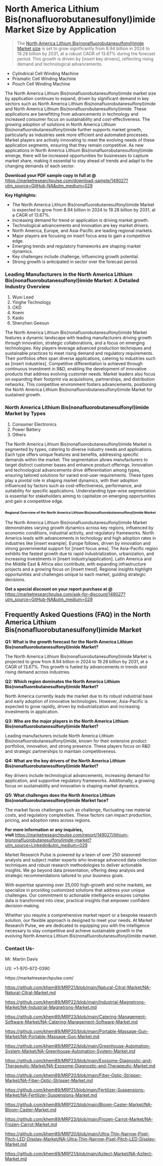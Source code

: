 <h1>North America Lithium Bis(nonafluorobutanesulfonyl)imide Market&nbsp;Size by Application</h1><blockquote><p>The <a href="https://marketresearchpulse.com/download-sample/149027?utm_source=GitHub-NA&amp;utm_medium=029">North America Lithium Bis(nonafluorobutanesulfonyl)imide Market size</a> is set to grow significantly from 8.94 billion in 2024 to 19.28 billion by 2031, at a robust CAGR of 13.67% during the forecast period. This growth is driven by [insert key drivers], reflecting rising demand and technological advancements.</p></blockquote><ul><li>Cylindrical Cell Winding Machine<li> Prismatic Cell Winding Machine<li> Pouch Cell Winding Machine</li></ul><p>The North America Lithium Bis(nonafluorobutanesulfonyl)imide market size by application continues to expand, driven by significant demand in key sectors such as North America Lithium Bis(nonafluorobutanesulfonyl)imide and North America Lithium Bis(nonafluorobutanesulfonyl)imide. These applications are benefitting from advancements in technology and increased consumer focus on sustainability and cost-effectiveness. The growing adoption of solutions in North America Lithium Bis(nonafluorobutanesulfonyl)imide further supports market growth, particularly as industries seek more efficient and automated processes. Market players are actively innovating to meet the evolving needs of these application segments, ensuring that they remain competitive. As new applications in North America Lithium Bis(nonafluorobutanesulfonyl)imide emerge, there will be increased opportunities for businesses to capture market share, making it essential to stay ahead of trends and adapt to the changing demands of each sector.</p><p><strong>Download your PDF sample copy in full at @ </strong><a href="https://marketresearchpulse.com/download-sample/149027?utm_source=GitHub-NA&amp;utm_medium=029">https://marketresearchpulse.com/download-sample/149027?utm_source=GitHub-NA&amp;utm_medium=029</a></p><p><strong>Key Highlights: </strong></p><ul><li>The North America Lithium Bis(nonafluorobutanesulfonyl)imide Market is expected to grow from 8.94 billion in 2024 to 19.28 billion by 2031, at a CAGR of 13.67%.</li><li>Increasing demand for trend or application is driving market growth.</li><li>Technological advancements and innovation are key market drivers.</li><li>North America, Europe, and Asia-Pacific are leading regional markets.</li><li>Major players are focusing on insert focus area to gain a competitive edge.</li><li>Emerging trends and regulatory frameworks are shaping market dynamics.</li><li>Key challenges include challenge, influencing growth potential.</li><li>Strong growth is anticipated in sector over the forecast period.</li></ul><h3>Leading Manufacturers in the North America Lithium Bis(nonafluorobutanesulfonyl)imide Market: A Detailed Industry Overview</h3><ol><li>Wuxi Lead</li><li>Yinghe Technology</li><li>CKD</li><li>Koem</li><li>Kaido</li><li>Shenzhen Geesun</li></ol><div class="flex max-w-full flex-col flex-grow"><div class="min-h-8 text-message flex w-full flex-col items-end gap-2 whitespace-normal break-words [.text-message+&amp;]:mt-5" dir="auto" data-message-author-role="assistant" data-message-id="fd8432e4-4910-450d-b182-61b7bfb0a01f" data-message-model-slug="gpt-4o"><div class="flex w-full flex-col gap-1 empty:hidden first:pt-[3px]"><div class="markdown prose w-full break-words dark:prose-invert light"><p>The North America Lithium Bis(nonafluorobutanesulfonyl)imide Market features a dynamic landscape with leading manufacturers driving growth through innovation, strategic collaborations, and a focus on emerging technologies. Key players leverage advanced production techniques and sustainable practices to meet rising demand and regulatory requirements. Their portfolios often span diverse applications, catering to industries such as [insert industries]. Competitive differentiation is achieved through continuous investment in R&amp;D, enabling the development of innovative products that address evolving customer needs. Market leaders also focus on expanding their footprint via acquisitions, partnerships, and distribution networks. This competitive environment fosters advancements, positioning the North America Lithium Bis(nonafluorobutanesulfonyl)imide Market for sustained growth.</p></div></div></div></div><h3>North America Lithium Bis(nonafluorobutanesulfonyl)imide Market by Types</h3><ol><li>Consumer Electronics<li> Power Battery<li> Others</li></ol><div class="flex max-w-full flex-col flex-grow"><div class="min-h-8 text-message flex w-full flex-col items-end gap-2 whitespace-normal break-words [.text-message+&amp;]:mt-5" dir="auto" data-message-author-role="assistant" data-message-id="084470be-0bb7-4664-bddf-5156b4f41249" data-message-model-slug="gpt-4o-mini"><div class="flex w-full flex-col gap-1 empty:hidden first:pt-[3px]"><div class="markdown prose w-full break-words dark:prose-invert light"><p>The North America Lithium Bis(nonafluorobutanesulfonyl)imide Market is segmented by types, catering to diverse industry needs and applications. Each type offers unique features and benefits, addressing specific demands within the market. The segmentation allows manufacturers to target distinct customer bases and enhance product offerings. Innovation and technological advancements drive differentiation among types, ensuring tailored solutions for varied end-user requirements. These types play a pivotal role in shaping market dynamics, with their adoption influenced by factors such as cost-effectiveness, performance, and suitability for specific applications. Understanding type-wise segmentation is essential for stakeholders aiming to capitalize on emerging opportunities and gain a competitive edge.</p></div></div></div></div><h3><span style="font-size: 11px;">Regional Overview of the North America Lithium Bis(nonafluorobutanesulfonyl)imide Market</span></h3><div class="flex max-w-full flex-col flex-grow"><div class="min-h-8 text-message flex w-full flex-col items-end gap-2 whitespace-normal break-words [.text-message+&amp;]:mt-5" dir="auto" data-message-author-role="assistant" data-message-id="e9038762-ce64-4e30-91c9-9bd413514231" data-message-model-slug="gpt-4o-mini"><div class="flex w-full flex-col gap-1 empty:hidden first:pt-[3px]"><div class="markdown prose w-full break-words dark:prose-invert light"><p>The North America Lithium Bis(nonafluorobutanesulfonyl)imide Market demonstrates varying growth dynamics across key regions, influenced by economic conditions, industrial activity, and regulatory frameworks. North America leads with advancements in technology and high adoption rates in industries like [insert example]. Europe follows, driven by innovation and strong governmental support for [insert focus area]. The Asia-Pacific region exhibits the fastest growth due to rapid industrialization, urbanization, and increasing investments in [insert industry/application]. Latin America and the Middle East &amp; Africa also contribute, with expanding infrastructure projects and a growing focus on [insert trend]. Regional insights highlight opportunities and challenges unique to each market, guiding strategic decisions.</p></div></div></div></div><p><strong>Get a special discount on your report purchase at @ </strong><a href="https://marketresearchpulse.com/ask-for-discount/149027?utm_source=GitHub-NA&amp;utm_medium=029">https://marketresearchpulse.com/ask-for-discount/149027?utm_source=GitHub-NA&amp;utm_medium=029</a></p><h2>Frequently Asked Questions (FAQ) in the North America Lithium Bis(nonafluorobutanesulfonyl)imide Market</h2><p><strong>Q1: What is the growth forecast for the North America Lithium Bis(nonafluorobutanesulfonyl)imide Market?</strong></p><p>The North America Lithium Bis(nonafluorobutanesulfonyl)imide Market is projected to grow from 8.94 billion in 2024 to 19.28 billion by 2031, at a CAGR of 13.67%. This growth is fueled by advancements in trends and rising demand across industries.</p><p><strong>Q2: Which region dominates the North America Lithium Bis(nonafluorobutanesulfonyl)imide Market?</strong></p><p>North America currently leads the market due to its robust industrial base and early adoption of innovative technologies. However, Asia-Pacific is expected to grow rapidly, driven by industrialization and increasing investments in application.</p><p><strong>Q3: Who are the major players in the North America Lithium Bis(nonafluorobutanesulfonyl)imide Market?</strong></p><p>Leading manufacturers include North America Lithium Bis(nonafluorobutanesulfonyl)imide, known for their extensive product portfolios, innovation, and strong presence. These players focus on R&amp;D and strategic partnerships to maintain competitiveness.</p><p><strong>Q4: What are the key drivers of the North America Lithium Bis(nonafluorobutanesulfonyl)imide Market?</strong></p><p>Key drivers include technological advancements, increasing demand for application, and supportive regulatory frameworks. Additionally, a growing focus on sustainability and innovation is shaping market dynamics.</p><p><strong>Q5: What challenges does the North America Lithium Bis(nonafluorobutanesulfonyl)imide Market face?</strong></p><p>The market faces challenges such as challenge, fluctuating raw material costs, and regulatory complexities. These factors can impact production, pricing, and adoption rates across regions.</p><p><strong>For more information or any inquiries, visit&nbsp;</strong><a href="https://marketresearchpulse.com/report/149027/lithium-bisnonafluorobutanesulfonylimide-market?utm_source=Linkedin&utm_medium=029">https://marketresearchpulse.com/report/149027/lithium-bisnonafluorobutanesulfonylimide-market?utm_source=Linkedin&utm_medium=029</a></p><p>Market Research Pulse is powered by a team of over 250 seasoned analysts and subject matter experts who leverage advanced data collection techniques and robust research methodologies to deliver actionable insights. We go beyond data presentation, offering deep analysis and strategic recommendations tailored to your business goals.</p><p>With expertise spanning over 25,000 high-growth and niche markets, we specialize in providing customized solutions that address your unique challenges. Our commitment to actionable intelligence ensures complex data is transformed into clear, practical insights that empower confident decision-making.</p><p>Whether you require a comprehensive market report or a bespoke research solution, our flexible approach is designed to meet your needs. At Market Research Pulse, we are dedicated to equipping you with the intelligence necessary to stay competitive and achieve sustainable growth in the evolving North America Lithium Bis(nonafluorobutanesulfonyl)imide market.</p><h3><strong>Contact Us-</strong></h3><p>Mr. Martin Davis</p><p>US: +1-970-672-0390</p><p>https://marketresearchpulse.com/</p><p><a href="https://github.com/khem89/MRP21/blob/main/Natural-Citral-Market/NA-Natural-Citral-Market.md">https://github.com/khem89/MRP21/blob/main/Natural-Citral-Market/NA-Natural-Citral-Market.md</a></p><p><a href="https://github.com/khem89/MRP22/blob/main/Industrial-Magnetrons-Market/NA-Industrial-Magnetrons-Market.md">https://github.com/khem89/MRP22/blob/main/Industrial-Magnetrons-Market/NA-Industrial-Magnetrons-Market.md</a></p><p><a href="https://github.com/khem89/MRP23/blob/main/Catering-Management-Software-Market/NA-Catering-Management-Software-Market.md">https://github.com/khem89/MRP23/blob/main/Catering-Management-Software-Market/NA-Catering-Management-Software-Market.md</a></p><p><a href="https://github.com/khem89/MRP20/blob/main/Portable-Massage-Gun-Market/NA-Portable-Massage-Gun-Market.md">https://github.com/khem89/MRP20/blob/main/Portable-Massage-Gun-Market/NA-Portable-Massage-Gun-Market.md</a></p><p><a href="https://github.com/khem89/MRP22/blob/main/Greenhouse-Automation-System-Market/NA-Greenhouse-Automation-System-Market.md">https://github.com/khem89/MRP22/blob/main/Greenhouse-Automation-System-Market/NA-Greenhouse-Automation-System-Market.md</a></p><p><a href="https://github.com/khem89/MRP23/blob/main/Exosome-Diagnostic-and-Therapeutic-Market/NA-Exosome-Diagnostic-and-Therapeutic-Market.md">https://github.com/khem89/MRP23/blob/main/Exosome-Diagnostic-and-Therapeutic-Market/NA-Exosome-Diagnostic-and-Therapeutic-Market.md</a></p><p><a href="https://github.com/khem89/MRP20/blob/main/Fiber-Optic-Stripper-Market/NA-Fiber-Optic-Stripper-Market.md">https://github.com/khem89/MRP20/blob/main/Fiber-Optic-Stripper-Market/NA-Fiber-Optic-Stripper-Market.md</a></p><p><a href="https://github.com/khem89/MRP21/blob/main/Fertilizer-Suspensions-Market/NA-Fertilizer-Suspensions-Market.md">https://github.com/khem89/MRP21/blob/main/Fertilizer-Suspensions-Market/NA-Fertilizer-Suspensions-Market.md</a></p><p><a href="https://github.com/khem89/MRP22/blob/main/Bloom-Caster-Market/NA-Bloom-Caster-Market.md">https://github.com/khem89/MRP22/blob/main/Bloom-Caster-Market/NA-Bloom-Caster-Market.md</a></p><p><a href="https://github.com/khem89/MRP23/blob/main/Frozen-Carrot-Market/NA-Frozen-Carrot-Market.md">https://github.com/khem89/MRP23/blob/main/Frozen-Carrot-Market/NA-Frozen-Carrot-Market.md</a></p><p><a href="https://github.com/khem89/MRP20/blob/main/Ultra-Thin-Narrow-Pixel-Pitch-LED-Display-Market/NA-Ultra-Thin-Narrow-Pixel-Pitch-LED-Display-Market.md">https://github.com/khem89/MRP20/blob/main/Ultra-Thin-Narrow-Pixel-Pitch-LED-Display-Market/NA-Ultra-Thin-Narrow-Pixel-Pitch-LED-Display-Market.md</a></p><p><a href="https://github.com/khem89/MRP21/blob/main/Azilect-Market/NA-Azilect-Market.md">https://github.com/khem89/MRP21/blob/main/Azilect-Market/NA-Azilect-Market.md</a></p>
